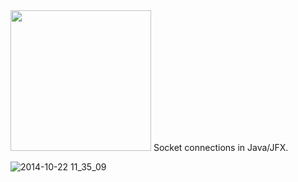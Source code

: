 <img src="https://i.imgur.com/dqC8grW.png" width="225">
Socket connections in Java/JFX.

![2014-10-22 11_35_09](https://gfycat.com/ifr/ExemplaryFloweryChimneyswift.gif) 
